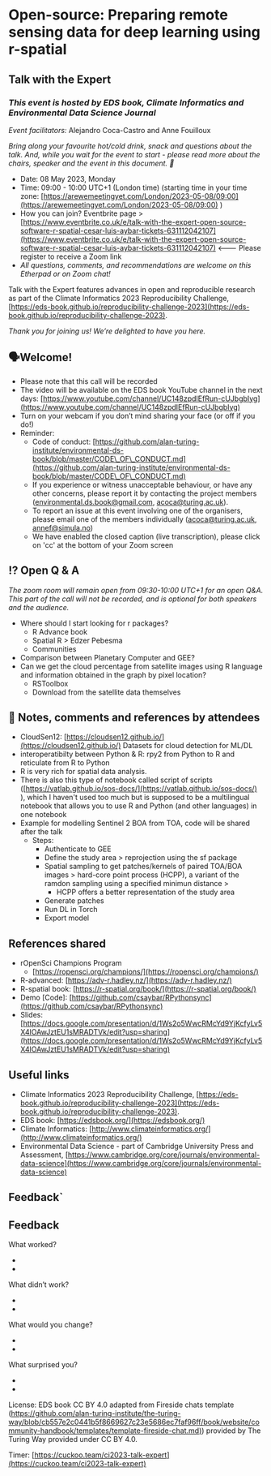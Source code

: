 # Open-source: Preparing remote sensing data for deep learning using r-spatial

## Talk with the Expert

### *This event is hosted by EDS book, Climate Informatics and Environmental Data Science Journal*

*Event facilitators:* Alejandro Coca-Castro and Anne Fouilloux

*Bring along your favourite hot/cold drink, snack and questions about the talk. And, while you wait for the event to start - please read more about the chairs, speaker and the event in this document. 🌻*

   * Date: 08 May 2023, Monday
   * Time: 09:00 - 10:00 UTC+1 (London time) (starting time in your time zone: [https://arewemeetingyet.com/London/2023-05-08/09:00](https://arewemeetingyet.com/London/2023-05-08/09:00) )
   * How you can join? Eventbrite page > [https://www.eventbrite.co.uk/e/talk-with-the-expert-open-source-software-r-spatial-cesar-luis-aybar-tickets-631112042107](https://www.eventbrite.co.uk/e/talk-with-the-expert-open-source-software-r-spatial-cesar-luis-aybar-tickets-631112042107) <--- Please register to receive a Zoom link
   * *All questions, comments, and recommendations are welcome on this Etherpad or on Zoom chat!*

Talk with the Expert features advances in open and reproducible research as part of the CIimate Informatics 2023 Reproducibility Challenge, [https://eds-book.github.io/reproducibility-challenge-2023](https://eds-book.github.io/reproducibility-challenge-2023).

*Thank you for joining us! We’re delighted to have you here.*

## 🗣️Welcome!

   * Please note that this call will be recorded
   * The video will be available on the EDS book YouTube channel in the next days: [https://www.youtube.com/channel/UC148zpdIEfRun-cUJbgbIyg](https://www.youtube.com/channel/UC148zpdIEfRun-cUJbgbIyg)
   * Turn on your webcam if you don’t mind sharing your face (or off if you do!)
   * Reminder: 
       * Code of conduct: [https://github.com/alan-turing-institute/environmental-ds-book/blob/master/CODE\_OF\_CONDUCT.md](https://github.com/alan-turing-institute/environmental-ds-book/blob/master/CODE\_OF\_CONDUCT.md) 
       * If you experience or witness unacceptable behaviour, or have any other concerns, please report it by contacting the project members (environmental.ds.book@gmail.com, acoca@turing.ac.uk).
       * To report an issue at this event involving one of the organisers, please email one of the members individually (acoca@turing.ac.uk, annef@simula.no)
       * We have enabled the closed caption (live transcription), please click on 'cc' at the bottom of your Zoom screen

## ⁉ Open Q \& A  

*The zoom room will remain open from 09:30-10:00 UTC+1 for an open Q\&A. This part of the call will not be recorded, and is optional for both speakers and the audience.*
   * Where should I start looking for r packages?
       * R Advance book
       * Spatial R > Edzer Pebesma
       * Communities
   * Comparison between Planetary Computer and GEE?
   * Can we get the cloud percentage from satellite images using R language and information obtained in the graph by pixel location? 
       * RSToolbox
       * Download from the satellite data themselves

## 📝 Notes, comments and references by attendees

   * CloudSen12: [https://cloudsen12.github.io/](https://cloudsen12.github.io/) Datasets for cloud detection for ML/DL
   * interoperatibilty between Python \& R: rpy2 from Python to R and reticulate from R to Python
   * R is very rich for spatial data analysis.
   * There is also this type of notebook called script of scripts ([https://vatlab.github.io/sos-docs/](https://vatlab.github.io/sos-docs/) ), which I haven't used too much but is supposed to be a multilingual notebook that allows you to use R and Python (and other languages) in one notebook
   * Example for modelling Sentinel 2 BOA from TOA, code will be shared after the talk
       * Steps:
           * Authenticate to GEE
           * Define the study area > reprojection using the sf package
           * Spatial sampling to get patches/kernels of paired  TOA/BOA images > hard-core point process (HCPP), a variant of the ramdon sampling using a specified minimun distance >
               * HCPP offers a better representation of the study area
           * Generate patches
           * Run DL in Torch
           * Export model

## References shared

   * rOpenSci Champions Program
       * [https://ropensci.org/champions/](https://ropensci.org/champions/)
   * R-advanced: [https://adv-r.hadley.nz/](https://adv-r.hadley.nz/)
   * R-spatial book: [https://r-spatial.org/book/](https://r-spatial.org/book/)
   * Demo [Code]: [https://github.com/csaybar/RPythonsync](https://github.com/csaybar/RPythonsync)
   * Slides: [https://docs.google.com/presentation/d/1Ws2o5WwcRMcYd9YjKcfyLv5X4lOAwJztEU1sMRADTVk/edit?usp=sharing](https://docs.google.com/presentation/d/1Ws2o5WwcRMcYd9YjKcfyLv5X4lOAwJztEU1sMRADTVk/edit?usp=sharing)

## Useful links

   * CIimate Informatics 2023 Reproducibility Challenge, [https://eds-book.github.io/reproducibility-challenge-2023](https://eds-book.github.io/reproducibility-challenge-2023).
   * EDS book: [https://edsbook.org/](https://edsbook.org/) 
   * Climate Informatics: [http://www.climateinformatics.org/](http://www.climateinformatics.org/)
   * Environmental Data Science - part of Cambridge University Press and Assessment, [https://www.cambridge.org/core/journals/environmental-data-science](https://www.cambridge.org/core/journals/environmental-data-science)

## Feedback`

## Feedback

What worked?

   *
   * 

What didn’t work?

   *
   * 

What would you change?

   *
   * 

What surprised you?

   *
   * 

License: EDS book CC BY 4.0 adapted from Fireside chats template ([https://github.com/alan-turing-institute/the-turing-way/blob/cb557e2c0441b5f8669627c23e5686ec7faf96ff/book/website/community-handbook/templates/template-fireside-chat.md)](https://github.com/alan-turing-institute/the-turing-way/blob/cb557e2c0441b5f8669627c23e5686ec7faf96ff/book/website/community-handbook/templates/template-fireside-chat.md)) provided by The Turing Way provided under CC BY 4.0.

Timer: [https://cuckoo.team/ci2023-talk-expert](https://cuckoo.team/ci2023-talk-expert)